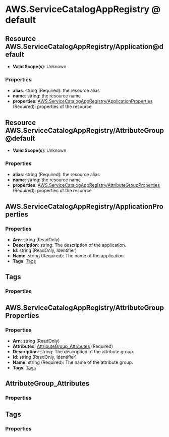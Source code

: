 # AWS.ServiceCatalogAppRegistry @ default

## Resource AWS.ServiceCatalogAppRegistry/Application@default
* **Valid Scope(s)**: Unknown
### Properties
* **alias**: string (Required): the resource alias
* **name**: string: the resource name
* **properties**: [AWS.ServiceCatalogAppRegistry/ApplicationProperties](#awsservicecatalogappregistryapplicationproperties) (Required): properties of the resource

## Resource AWS.ServiceCatalogAppRegistry/AttributeGroup@default
* **Valid Scope(s)**: Unknown
### Properties
* **alias**: string (Required): the resource alias
* **name**: string: the resource name
* **properties**: [AWS.ServiceCatalogAppRegistry/AttributeGroupProperties](#awsservicecatalogappregistryattributegroupproperties) (Required): properties of the resource

## AWS.ServiceCatalogAppRegistry/ApplicationProperties
### Properties
* **Arn**: string (ReadOnly)
* **Description**: string: The description of the application. 
* **Id**: string (ReadOnly, Identifier)
* **Name**: string (Required): The name of the application. 
* **Tags**: [Tags](#tags)

## Tags
### Properties

## AWS.ServiceCatalogAppRegistry/AttributeGroupProperties
### Properties
* **Arn**: string (ReadOnly)
* **Attributes**: [AttributeGroup_Attributes](#attributegroupattributes) (Required)
* **Description**: string: The description of the attribute group. 
* **Id**: string (ReadOnly, Identifier)
* **Name**: string (Required): The name of the attribute group. 
* **Tags**: [Tags](#tags)

## AttributeGroup_Attributes
### Properties

## Tags
### Properties

